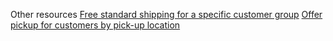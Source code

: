 Other resources
[Free standard shipping for a specific customer group](https://help.shopify.com/en/manual/apps/apps-by-shopify/script-editor/examples#free-standard-shipping-for-a-specific-customer-group)
[Offer pickup for customers by pick-up location](https://github.com/Shopify/shopify-scripts/tree/master/Shipping)
